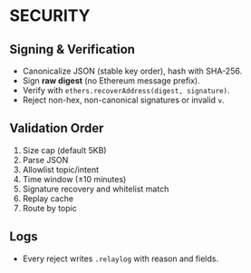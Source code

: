 # SECURITY

## Signing & Verification
- Canonicalize JSON (stable key order), hash with SHA-256.
- Sign **raw digest** (no Ethereum message prefix).
- Verify with `ethers.recoverAddress(digest, signature)`.
- Reject non-hex, non-canonical signatures or invalid `v`.

## Validation Order
1. Size cap (default 5KB)
2. Parse JSON
3. Allowlist topic/intent
4. Time window (±10 minutes)
5. Signature recovery and whitelist match
6. Replay cache
7. Route by topic

## Logs
- Every reject writes `.relaylog` with reason and fields.
